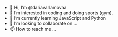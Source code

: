 - 👋 Hi, I’m @dariavarlamovaa
- 👀 I’m interested in coding and doing sports (gym).
- 🌱 I’m currently learning JavaScript and Python
- 💞️ I’m looking to collaborate on ...
- 📫 How to reach me ...

<!---
dariavarlamovaa/dariavarlamovaa is a ✨ special ✨ repository because its `README.md` (this file) appears on your GitHub profile.
You can click the Preview link to take a look at your changes.
--->
